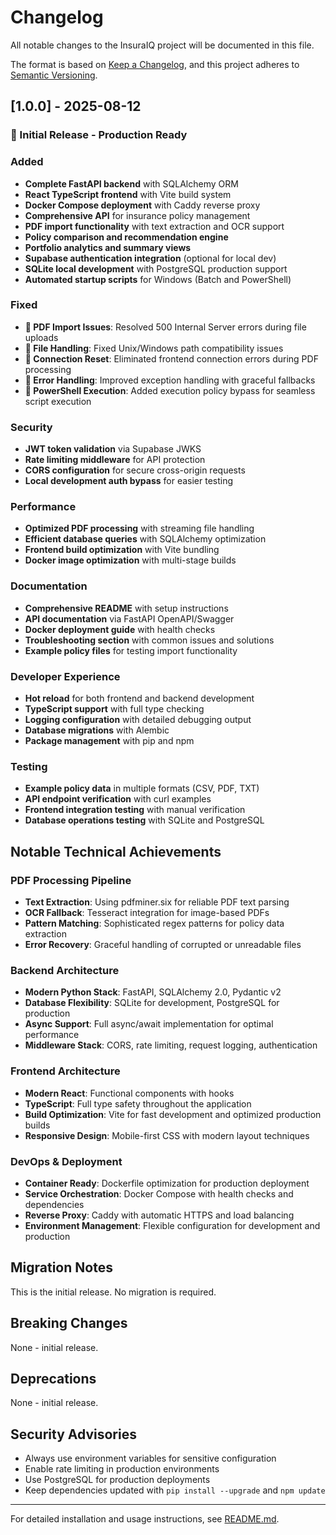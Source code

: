 # Changelog

All notable changes to the InsuraIQ project will be documented in this file.

The format is based on [Keep a Changelog](https://keepachangelog.com/en/1.0.0/),
and this project adheres to [Semantic Versioning](https://semver.org/spec/v2.0.0.html).

## [1.0.0] - 2025-08-12

### 🎉 Initial Release - Production Ready

### Added
- **Complete FastAPI backend** with SQLAlchemy ORM
- **React TypeScript frontend** with Vite build system
- **Docker Compose deployment** with Caddy reverse proxy
- **Comprehensive API** for insurance policy management
- **PDF import functionality** with text extraction and OCR support
- **Policy comparison and recommendation engine**
- **Portfolio analytics and summary views**
- **Supabase authentication integration** (optional for local dev)
- **SQLite local development** with PostgreSQL production support
- **Automated startup scripts** for Windows (Batch and PowerShell)

### Fixed
- **🔧 PDF Import Issues**: Resolved 500 Internal Server errors during file uploads
- **🔧 File Handling**: Fixed Unix/Windows path compatibility issues
- **🔧 Connection Reset**: Eliminated frontend connection errors during PDF processing
- **🔧 Error Handling**: Improved exception handling with graceful fallbacks
- **🔧 PowerShell Execution**: Added execution policy bypass for seamless script execution

### Security
- **JWT token validation** via Supabase JWKS
- **Rate limiting middleware** for API protection
- **CORS configuration** for secure cross-origin requests
- **Local development auth bypass** for easier testing

### Performance
- **Optimized PDF processing** with streaming file handling
- **Efficient database queries** with SQLAlchemy optimization
- **Frontend build optimization** with Vite bundling
- **Docker image optimization** with multi-stage builds

### Documentation
- **Comprehensive README** with setup instructions
- **API documentation** via FastAPI OpenAPI/Swagger
- **Docker deployment guide** with health checks
- **Troubleshooting section** with common issues and solutions
- **Example policy files** for testing import functionality

### Developer Experience
- **Hot reload** for both frontend and backend development
- **TypeScript support** with full type checking
- **Logging configuration** with detailed debugging output
- **Database migrations** with Alembic
- **Package management** with pip and npm

### Testing
- **Example policy data** in multiple formats (CSV, PDF, TXT)
- **API endpoint verification** with curl examples
- **Frontend integration testing** with manual verification
- **Database operations testing** with SQLite and PostgreSQL

## Notable Technical Achievements

### PDF Processing Pipeline
- **Text Extraction**: Using pdfminer.six for reliable PDF text parsing
- **OCR Fallback**: Tesseract integration for image-based PDFs
- **Pattern Matching**: Sophisticated regex patterns for policy data extraction
- **Error Recovery**: Graceful handling of corrupted or unreadable files

### Backend Architecture
- **Modern Python Stack**: FastAPI, SQLAlchemy 2.0, Pydantic v2
- **Database Flexibility**: SQLite for development, PostgreSQL for production
- **Async Support**: Full async/await implementation for optimal performance
- **Middleware Stack**: CORS, rate limiting, request logging, authentication

### Frontend Architecture
- **Modern React**: Functional components with hooks
- **TypeScript**: Full type safety throughout the application
- **Build Optimization**: Vite for fast development and optimized production builds
- **Responsive Design**: Mobile-first CSS with modern layout techniques

### DevOps & Deployment
- **Container Ready**: Dockerfile optimization for production deployment
- **Service Orchestration**: Docker Compose with health checks and dependencies
- **Reverse Proxy**: Caddy with automatic HTTPS and load balancing
- **Environment Management**: Flexible configuration for development and production

## Migration Notes

This is the initial release. No migration is required.

## Breaking Changes

None - initial release.

## Deprecations

None - initial release.

## Security Advisories

- Always use environment variables for sensitive configuration
- Enable rate limiting in production environments  
- Use PostgreSQL for production deployments
- Keep dependencies updated with `pip install --upgrade` and `npm update`

---

For detailed installation and usage instructions, see [README.md](README.md).
